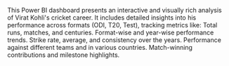 This Power BI dashboard presents an interactive and visually rich analysis of Virat Kohli's cricket career. It includes detailed insights into his performance across formats (ODI, T20, Test), tracking metrics like:
Total runs, matches, and centuries.
Format-wise and year-wise performance trends.
Strike rate, average, and consistency over the years.
Performance against different teams and in various countries.
Match-winning contributions and milestone highlights.
